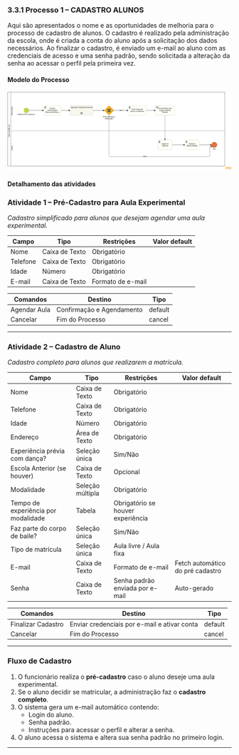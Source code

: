 ### 3.3.1 Processo 1 – CADASTRO ALUNOS

Aqui são apresentados o nome e as oportunidades de melhoria para o processo de cadastro de alunos.
O cadastro é realizado pela administração da escola, onde é criada a conta do aluno após a solicitação dos dados necessários.
Ao finalizar o cadastro, é enviado um e-mail ao aluno com as credenciais de acesso e uma senha padrão, sendo solicitada a alteração da senha ao acessar o perfil pela primeira vez.

#### Modelo do Processo

![Modelo BPMN do PROCESSO CADASTRO ALUNOS](images/CadastroAlunosDiagramaEditado.png "Modelo BPMN do Processo CADASTRO ALUNOS.")

#### Detalhamento das atividades

### **Atividade 1 – Pré-Cadastro para Aula Experimental**  

_Cadastro simplificado para alunos que desejam agendar uma aula experimental._

| **Campo**            | **Tipo**         | **Restrições**       | **Valor default** |
|----------------------|------------------|----------------------|-------------------|
| Nome                 | Caixa de Texto   | Obrigatório          |                   |
| Telefone             | Caixa de Texto   | Obrigatório          |                   |
| Idade                | Número           | Obrigatório          |                   |
| E-mail               | Caixa de Texto   | Formato de e-mail    |                   |

| **Comandos**   | **Destino**                       | **Tipo**   |
|----------------|-----------------------------------|------------|
| Agendar Aula   | Confirmação e Agendamento         | default    |
| Cancelar       | Fim do Processo                   | cancel     |

---


### **Atividade 2 – Cadastro de Aluno**  
_Cadastro completo para alunos que realizarem a matrícula._

| **Campo**                           | **Tipo**           | **Restrições**                                      |          **Valor default**           |
|-------------------------------------|--------------------|-----------------------------------------------------|--------------------------------------|
| Nome                                | Caixa de Texto     | Obrigatório                                         |                                      |
| Telefone                            | Caixa de Texto     | Obrigatório                                         |                                      |
| Idade                               | Número             | Obrigatório                                         |                                      |
| Endereço                            | Área de Texto      | Obrigatório                                         |                                      |
| Experiência prévia com dança?       | Seleção única      | Sim/Não                                             |                                      |
| Escola Anterior (se houver)         | Caixa de Texto     | Opcional                                            |                                      |
| Modalidade                          | Seleção múltipla   | Obrigatório                                         |                                      |
| Tempo de experiência por modalidade | Tabela             | Obrigatório se houver experiência                   |                                      |
| Faz parte do corpo de baile?        | Seleção única      | Sim/Não                                             |                                      |
| Tipo de matrícula                   | Seleção única      | Aula livre / Aula fixa                              |                                      |
| E-mail                              | Caixa de Texto     | Formato de e-mail                                   |   Fetch automático do pré cadastro   |
| Senha                               | Caixa de Texto     | Senha padrão enviada por e-mail                     |   Auto-gerado                        |

| **Comandos**       | **Destino**                                  | **Tipo**  |
|--------------------|----------------------------------------------|----------|
| Finalizar Cadastro | Enviar credenciais por e-mail e ativar conta | default  |
| Cancelar           | Fim do Processo                              | cancel   |

---

### **Fluxo de Cadastro**
1. O funcionário realiza o **pré-cadastro** caso o aluno deseje uma aula experimental.
2. Se o aluno decidir se matricular, a administração faz o **cadastro completo**.
3. O sistema gera um e-mail automático contendo:
   - Login do aluno.
   - Senha padrão.
   - Instruções para acessar o perfil e alterar a senha.
4. O aluno acessa o sistema e altera sua senha padrão no primeiro login.

---
